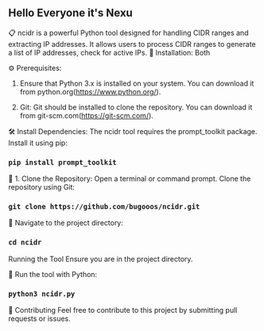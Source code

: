 ## Hello Everyone it's Nexu
📋 ncidr
is a powerful Python tool designed for handling CIDR ranges and extracting IP addresses. It allows users to process CIDR ranges to generate a list of IP addresses, check for active IPs.
 🌟 Installation: Both

 ⚙️ Prerequisites: 
 
1. Ensure that Python 3.x is installed on your system. You can download it from python.org(https://www.python.org/).

2. Git: Git should be installed to clone the repository. You can download it from git-scm.com(https://git-scm.com/).


🛠️ Install Dependencies:
The ncidr tool requires the prompt_toolkit package. Install it using pip:

### ```pip install prompt_toolkit```

📝 1. Clone the Repository:
Open a terminal or command prompt.
Clone the repository using Git:

### ```git clone https://github.com/bugooos/ncidr.git```

📝 Navigate to the project directory:

### ```cd ncidr```


Running the Tool
Ensure you are in the project directory.

🚀 Run the tool with Python:

### ```python3 ncidr.py```

🎨 Contributing
Feel free to contribute to this project by submitting pull requests or issues.
